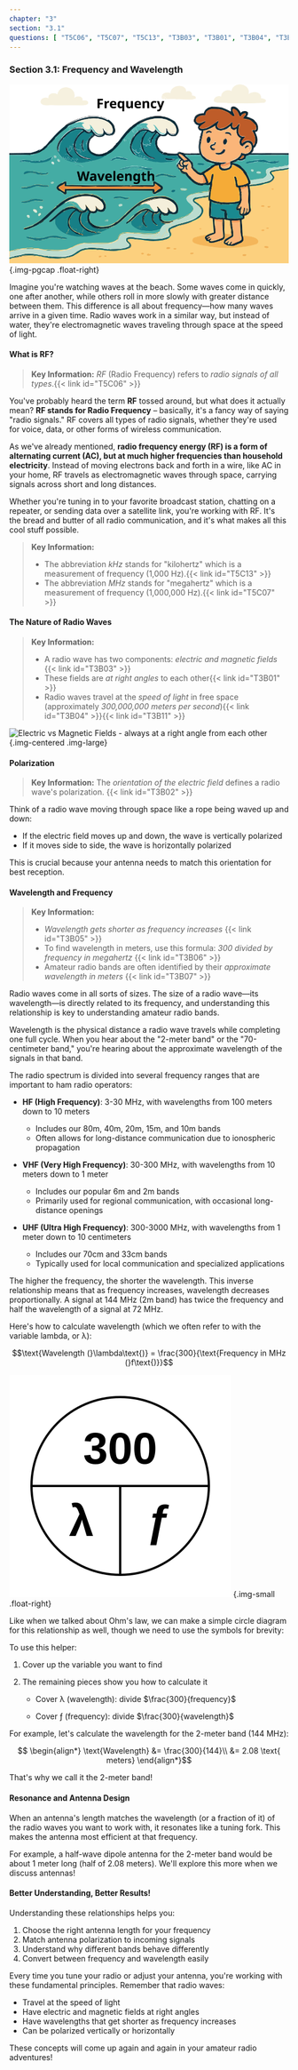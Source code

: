 ```yaml
---
chapter: "3"
section: "3.1"
questions: [ "T5C06", "T5C07", "T5C13", "T3B03", "T3B01", "T3B04", "T3B11", "T3B02", "T3B05", "T3B06", "T3B07"]
---
```


### Section 3.1: Frequency and Wavelength

![cartoon showing a boy on the beach watching waves; how fast they come is frequency and the distance between them is wavelength](../../../images/illus/waves.svg)
{.img-pgcap .float-right}

Imagine you're watching waves at the beach. Some waves come in quickly, one after another, while others roll in more slowly with greater distance between them. This difference is all about frequency—how many waves arrive in a given time. Radio waves work in a similar way, but instead of water, they're electromagnetic waves traveling through space at the speed of light.

#### What is RF?

<div class="clear"></div>

> **Key Information:** *RF* (Radio Frequency) refers to *radio signals of all types*.{{< link id="T5C06" >}}

You've probably heard the term **RF** tossed around, but what does it actually mean? **RF stands for Radio Frequency** – basically, it's a fancy way of saying "radio signals." RF covers all types of radio signals, whether they're used for voice, data, or other forms of wireless communication.  

As we've already mentioned, **radio frequency energy (RF) is a form of alternating current (AC), but at much higher frequencies than household electricity**. Instead of moving electrons back and forth in a wire, like AC in your home, RF travels as electromagnetic waves through space, carrying signals across short and long distances.  

Whether you're tuning in to your favorite broadcast station, chatting on a repeater, or sending data over a satellite link, you're working with RF. It's the bread and butter of all radio communication, and it's what makes all this cool stuff possible.  

> **Key Information:**
> * The abbreviation *kHz* stands for "kilohertz" which is a measurement of frequency (1,000 Hz).{{< link id="T5C13" >}}
> * The abbreviation *MHz* stands for "megahertz" which is a measurement of frequency (1,000,000 Hz).{{< link id="T5C07" >}}

#### The Nature of Radio Waves

> **Key Information:** 
> - A radio wave has two components: *electric and magnetic fields* {{< link id="T3B03" >}}
> - These fields are *at right angles* to each other{{< link id="T3B01" >}}
> - Radio waves travel at the *speed of light* in free space (approximately *300,000,000 meters per second*){{< link id="T3B04" >}}{{< link id="T3B11" >}}

![Electric vs Magnetic Fields - always at a right angle from each other](../../../images/electromagnetic-3d.gif)
{.img-centered .img-large}

#### Polarization

> **Key Information:** The *orientation of the electric field* defines a radio wave's polarization. {{< link id="T3B02" >}}

Think of a radio wave moving through space like a rope being waved up and down:
- If the electric field moves up and down, the wave is vertically polarized
- If it moves side to side, the wave is horizontally polarized

This is crucial because your antenna needs to match this orientation for best reception.

#### Wavelength and Frequency

> **Key Information:** 
> - *Wavelength gets shorter as frequency increases* {{< link id="T3B05" >}}
> - To find wavelength in meters, use this formula: *300 divided by frequency in megahertz* {{< link id="T3B06" >}}
> - Amateur radio bands are often identified by their *approximate wavelength in meters* {{< link id="T3B07" >}}

Radio waves come in all sorts of sizes. The size of a radio wave—its wavelength—is directly related to its frequency, and understanding this relationship is key to understanding amateur radio bands.

Wavelength is the physical distance a radio wave travels while completing one full cycle. When you hear about the "2-meter band" or the "70-centimeter band," you're hearing about the approximate wavelength of the signals in that band.

The radio spectrum is divided into several frequency ranges that are important to ham radio operators:

- **HF (High Frequency)**: 3-30 MHz, with wavelengths from 100 meters down to 10 meters
  - Includes our 80m, 40m, 20m, 15m, and 10m bands
  - Often allows for long-distance communication due to ionospheric propagation

- **VHF (Very High Frequency)**: 30-300 MHz, with wavelengths from 10 meters down to 1 meter
  - Includes our popular 6m and 2m bands
  - Primarily used for regional communication, with occasional long-distance openings

- **UHF (Ultra High Frequency)**: 300-3000 MHz, with wavelengths from 1 meter down to 10 centimeters
  - Includes our 70cm and 33cm bands
  - Typically used for local communication and specialized applications

The higher the frequency, the shorter the wavelength. This inverse relationship means that as frequency increases, wavelength decreases proportionally. A signal at 144 MHz (2m band) has twice the frequency and half the wavelength of a signal at 72 MHz.

Here's how to calculate wavelength (which we often refer to with the variable lambda, or λ):

$$\text{Wavelength (}\lambda\text{)} = \frac{300}{\text{Frequency in MHz (}f\text{)}}$$

![Wavelength/Frequency formula Circle](../../../images/form-wavelength.svg)
{.img-small .float-right}

Like when we talked about Ohm's law, we can make a simple circle diagram for this relationship as well, though we need to use the symbols for brevity:

To use this helper:
1. Cover up the variable you want to find
2. The remaining pieces show you how to calculate it

   - Cover λ (wavelength): divide $\frac{300}{frequency}$

   - Cover ƒ (frequency): divide $\frac{300}{wavelength}$

For example, let's calculate the wavelength for the 2-meter band (144 MHz):

$$
\begin{align*}
\text{Wavelength} &= \frac{300}{144}\\
&= 2.08 \text{ meters}
\end{align*}$$

That's why we call it the 2-meter band!

#### Resonance and Antenna Design

When an antenna's length matches the wavelength (or a fraction of it) of the radio waves you want to work with, it resonates like a tuning fork. This makes the antenna most efficient at that frequency. 

For example, a half-wave dipole antenna for the 2-meter band would be about 1 meter long (half of 2.08 meters). We'll explore this more when we discuss antennas!

#### Better Understanding, Better Results!

Understanding these relationships helps you:
1. Choose the right antenna length for your frequency
2. Match antenna polarization to incoming signals
3. Understand why different bands behave differently
4. Convert between frequency and wavelength easily

Every time you tune your radio or adjust your antenna, you're working with these fundamental principles. Remember that radio waves:
- Travel at the speed of light
- Have electric and magnetic fields at right angles
- Have wavelengths that get shorter as frequency increases
- Can be polarized vertically or horizontally

These concepts will come up again and again in your amateur radio adventures!
